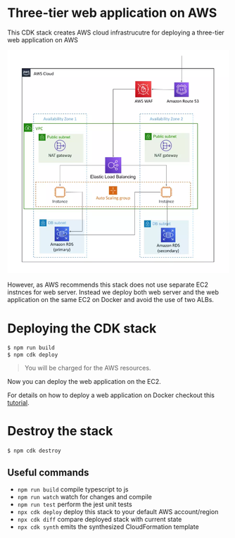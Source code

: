 # Three-tier web application on AWS

This CDK stack creates AWS cloud infrastrucutre for deploying a three-tier web application on AWS

![AWS architecture](./three-tier-webapp.webp)

However, as AWS recommends this stack does not use separate EC2 instnces for web server. Instead we deploy both web server and the web application on the same EC2 on Docker and avoid the use of two ALBs.

# Deploying the CDK stack

```shell
$ npm run build
$ npm cdk deploy
```

> You will be charged for the AWS resources.

Now you can deploy the web application on the EC2.

For details on how to deploy a web application on Docker checkout this [tutorial](https://cloudqubes.com/tutorial/deploying-rails-7-on-docker/).

# Destroy the stack

```shell
$ npm cdk destroy
```


## Useful commands

* `npm run build`   compile typescript to js
* `npm run watch`   watch for changes and compile
* `npm run test`    perform the jest unit tests
* `npx cdk deploy`  deploy this stack to your default AWS account/region
* `npx cdk diff`    compare deployed stack with current state
* `npx cdk synth`   emits the synthesized CloudFormation template
